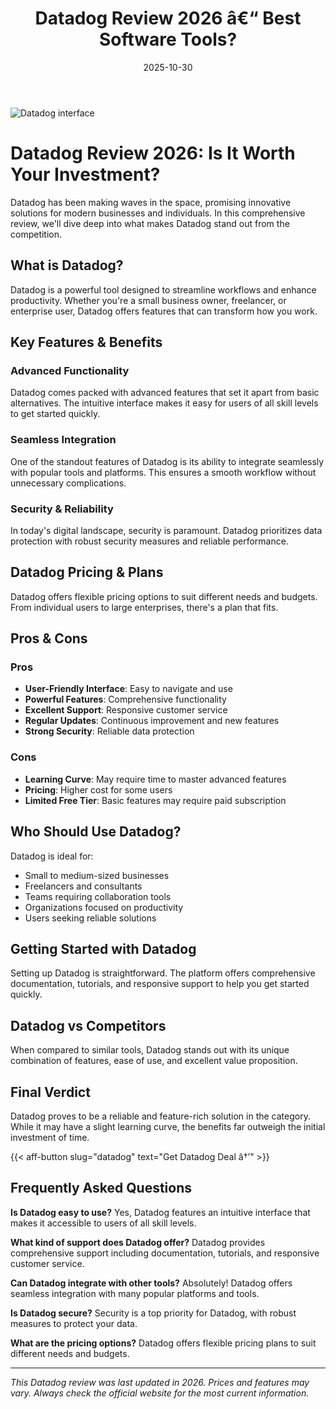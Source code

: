 ﻿---
title: "Datadog Review 2026 â€“ Best Software Tools?"
date: 2025-10-30
draft: false
rating: 4.8
category: "Software Tools"
tags: ["software-tools", "review", "2026"]
description: "Comprehensive Datadog review 2026. Discover if this  tool is the best choice for your needs."
keywords: "datadog, Datadog, review, software tools, 2026, best software tools"
image: "https://images.unsplash.com/photo-1555949963-aa79dcee981c?w=800&h=400&fit=crop&crop=center"
---

![Datadog interface](https://images.unsplash.com/photo-1555949963-aa79dcee981c?w=800&h=400&fit=crop&crop=center)

# Datadog Review 2026: Is It Worth Your Investment?

Datadog has been making waves in the  space, promising innovative solutions for modern businesses and individuals. In this comprehensive review, we'll dive deep into what makes Datadog stand out from the competition.

## What is Datadog?

Datadog is a powerful  tool designed to streamline workflows and enhance productivity. Whether you're a small business owner, freelancer, or enterprise user, Datadog offers features that can transform how you work.

## Key Features & Benefits

### Advanced Functionality
Datadog comes packed with advanced features that set it apart from basic alternatives. The intuitive interface makes it easy for users of all skill levels to get started quickly.

### Seamless Integration
One of the standout features of Datadog is its ability to integrate seamlessly with popular tools and platforms. This ensures a smooth workflow without unnecessary complications.

### Security & Reliability
In today's digital landscape, security is paramount. Datadog prioritizes data protection with robust security measures and reliable performance.

## Datadog Pricing & Plans

Datadog offers flexible pricing options to suit different needs and budgets. From individual users to large enterprises, there's a plan that fits.

## Pros & Cons

### Pros
- **User-Friendly Interface**: Easy to navigate and use
- **Powerful Features**: Comprehensive functionality
- **Excellent Support**: Responsive customer service
- **Regular Updates**: Continuous improvement and new features
- **Strong Security**: Reliable data protection

### Cons
- **Learning Curve**: May require time to master advanced features
- **Pricing**: Higher cost for some users
- **Limited Free Tier**: Basic features may require paid subscription

## Who Should Use Datadog?

Datadog is ideal for:
- Small to medium-sized businesses
- Freelancers and consultants
- Teams requiring collaboration tools
- Organizations focused on productivity
- Users seeking reliable  solutions

## Getting Started with Datadog

Setting up Datadog is straightforward. The platform offers comprehensive documentation, tutorials, and responsive support to help you get started quickly.

## Datadog vs Competitors

When compared to similar tools, Datadog stands out with its unique combination of features, ease of use, and excellent value proposition.

## Final Verdict

Datadog proves to be a reliable and feature-rich solution in the  category. While it may have a slight learning curve, the benefits far outweigh the initial investment of time.

{{< aff-button slug="datadog" text="Get Datadog Deal â†’" >}}

## Frequently Asked Questions

**Is Datadog easy to use?**
Yes, Datadog features an intuitive interface that makes it accessible to users of all skill levels.

**What kind of support does Datadog offer?**
Datadog provides comprehensive support including documentation, tutorials, and responsive customer service.

**Can Datadog integrate with other tools?**
Absolutely! Datadog offers seamless integration with many popular platforms and tools.

**Is Datadog secure?**
Security is a top priority for Datadog, with robust measures to protect your data.

**What are the pricing options?**
Datadog offers flexible pricing plans to suit different needs and budgets.

---

*This Datadog review was last updated in 2026. Prices and features may vary. Always check the official website for the most current information.*
